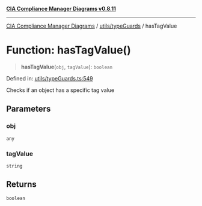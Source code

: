 [**CIA Compliance Manager Diagrams v0.8.11**](../../../README.md)

***

[CIA Compliance Manager Diagrams](../../../modules.md) / [utils/typeGuards](../README.md) / hasTagValue

# Function: hasTagValue()

> **hasTagValue**(`obj`, `tagValue`): `boolean`

Defined in: [utils/typeGuards.ts:549](https://github.com/Hack23/cia-compliance-manager/blob/d6eede30e4f01622fe18187e98b207e9a06a781f/src/utils/typeGuards.ts#L549)

Checks if an object has a specific tag value

## Parameters

### obj

`any`

### tagValue

`string`

## Returns

`boolean`
